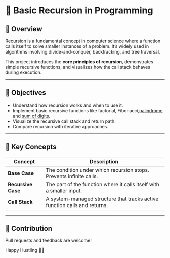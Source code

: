 
# 🔁 Basic Recursion in Programming

## 📘 Overview
Recursion is a fundamental concept in computer science where a function calls itself to solve smaller instances of a problem. It’s widely used in algorithms involving divide-and-conquer, backtracking, and tree traversal.

This project introduces the **core principles of recursion**, demonstrates simple recursive functions, and visualizes how the call stack behaves during execution.

---

## 🎯 Objectives
- Understand how recursion works and when to use it.
- Implement basic recursive functions like factorial, Fibonacci,[palindrome](./1.4.3.Palindrome_String) and [sum of digits](./1.4.2.sum_of_first_N.cpp).
- Visualize the recursive call stack and return path.
- Compare recursion with iterative approaches.

---

## 🧠 Key Concepts

| Concept            | Description                                                                 |
|--------------------|------------------------------------------------------------------------------|
| **Base Case**      | The condition under which recursion stops. Prevents infinite calls.         |
| **Recursive Case** | The part of the function where it calls itself with a smaller input.        |
| **Call Stack**     | A system-managed structure that tracks active function calls and returns.   |


---



## 🤝 Contribution

Pull requests and feedback are welcome!

Happy Hustling 💯💯
